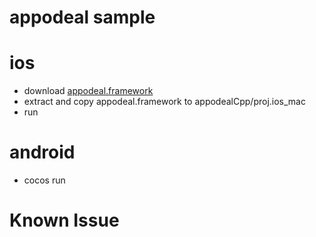 # appodeal sample

# ios

* download [appodeal.framework](https://s3-us-west-1.amazonaws.com/appodeal-ios/0.5.4/Appodeal.zip)
* extract and copy appodeal.framework to appodealCpp/proj.ios_mac
* run


# android
* cocos run


# Known Issue

